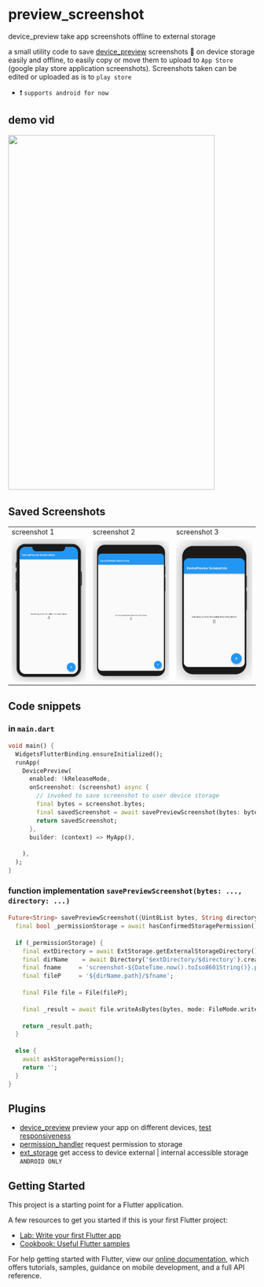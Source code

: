 # preview_screenshot

device_preview take app screenshots offline to external storage

a small utility code to save [device_preview](https://pub.dev/packages/device_preview) screenshots 📱 on device storage easily and offline, to easily copy or move them to upload to `App Store` (google play store application screenshots).
Screenshots taken can be edited or uploaded as is to `play store`
- ❗ `supports android for now`

## demo vid
<img src="demo/demo.gif" width="420" height="720"/>

## Saved Screenshots
<table>
   <tr>
      <td> screenshot 1</td>
      <td> screenshot 2</td>
      <td> screenshot 3</td>
   </tr>
   <tr>
      <td><img src="demo/demo1.png"</td>
      <td><img src="demo/demo2.png"</td>
      <td><img src="demo/demo3.png"</td>
   </tr>
</table>

## Code snippets
### in `main.dart`
```dart
void main() {
  WidgetsFlutterBinding.ensureInitialized();
  runApp(
    DevicePreview(
      enabled: !kReleaseMode,
      onScreenshot: (screenshot) async {
        // invoked to save screenshot to user device storage
        final bytes = screenshot.bytes;
        final savedScreenshot = await savePreviewScreenshot(bytes: bytes, directory: 'DevicePreviewScreenshots');
        return savedScreenshot;
      },
      builder: (context) => MyApp(),

    ),
  );
}
```

### function implementation `savePreviewScreenshot(bytes: ..., directory: ...)`
```dart
Future<String> savePreviewScreenshot({Uint8List bytes, String directory: 'DevicePreviewScreenshots'}) async {
  final bool _permissionStorage = await hasConfirmedStoragePermission();

  if (_permissionStorage) {
    final extDirectory = await ExtStorage.getExternalStorageDirectory();
    final dirName    = await Directory('$extDirectory/$directory').create(recursive: true);
    final fname     = 'screenshot-${DateTime.now().toIso8601String()}.png';
    final fileP     = '${dirName.path}/$fname';

    final File file = File(fileP);

    final _result = await file.writeAsBytes(bytes, mode: FileMode.writeOnly);

    return _result.path;
  }

  else {
    await askStoragePermission();
    return '';
  }
}
```

## Plugins
- [device_preview](https://pub.dev/packages/device_preview) preview your app on different devices, [test responsiveness](https://github.com/flutterdevzim/responsive-architecture)
- [permission_handler](https://pub.dev/packages/permission_handler) request permission to storage
- [ext_storage](https://pub.dev/packages/ext_storage) get access to device external | internal accessible storage `ANDROID ONLY` 

## Getting Started

This project is a starting point for a Flutter application.

A few resources to get you started if this is your first Flutter project:

- [Lab: Write your first Flutter app](https://flutter.dev/docs/get-started/codelab)
- [Cookbook: Useful Flutter samples](https://flutter.dev/docs/cookbook)

For help getting started with Flutter, view our
[online documentation](https://flutter.dev/docs), which offers tutorials,
samples, guidance on mobile development, and a full API reference.
